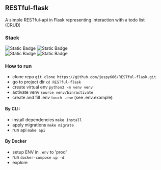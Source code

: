 ## RESTful-flask

A simple RESTful-api in Flask representing interaction with a todo list (CRUD)

### Stack  
![Static Badge](https://img.shields.io/badge/Flask-3.0.3-blue?style=for-the-badge)
![Static Badge](https://img.shields.io/badge/Flask%20RESTful-0.3.10-purple?style=for-the-badge)  
![Static Badge](https://img.shields.io/badge/SQLAlchemy-2.0.30-green?style=for-the-badge)
![Static Badge](https://img.shields.io/badge/Alembic-1.13.1-red?style=for-the-badge)  
### How to run
* clone repo `git clone https://github.com/jespy666/RESTful-flask.git`
* go to project dir `cd RESTful-flask`
* create virtual env `python3 -m venv venv`
* activate venv `source venv/bin/activate`
* create and fill .env `touch .env` (see .env.example)
#### By CLI:
* install dependencies `make install`
* apply migrations `make migrate`
* run api `make api`
#### By Docker
* setup ENV in `.env` to 'prod'
* run `docker-compose up -d`
* explore
